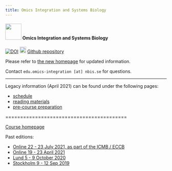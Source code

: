 ```yaml
---
title: Omics Integration and Systems Biology
---
```


#### <img border="0" src="https://s3-us-west-2.amazonaws.com/slack-files2/avatars/2019-09-12/751389607265_d59c0d58846bb2db7123_132.jpg" width="50" height="50"> Omics Integration and Systems Biology
[![DOI](https://zenodo.org/badge/172930292.svg)](https://zenodo.org/badge/latestdoi/172930292) <img border="0" src="https://www.svgrepo.com/show/305241/github.svg" width="20" height="20"> [Github repository](https://github.com/NBISweden/workshop_omics_integration)  

Please refer to [the new homepage](https://uppsala.instructure.com/courses/52162) for updated information.

Contact `edu.omics-integration [at] nbis.se` for questions.

<hr>

Legacy information (April 2021) can be found under the following pages:
- [schedule][1]
- [reading materials][2]
- [pre-course preparation][3]


=========================================


[Course homepage](https://uppsala.instructure.com/courses/52162)

Past editions:
- [Online 22 - 23 July 2021, as part of the ICMB / ECCB][4]
- [Online 19 - 23 April 2021][3]
- [Lund 5 - 9 October 2020][2]
- [Stockholm 9 - 12 Sep 2019][1]

[4]: https://github.com/NBISweden/workshop_omicsint_ISMBECCB/
[3]: https://github.com/NBISweden/workshop_omics_integration/tree/course2104
[2]: https://github.com/NBISweden/workshop_omics_integration/tree/course2010
[1]: https://github.com/NBISweden/workshop_omics_integration/tree/c60abb4579849bb8a0acd756d1aa9e71125265ac


[1]: schedule.html
[2]: reading_materials.html
[3]: precourse.html
